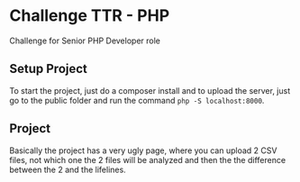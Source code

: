 # Challenge TTR - PHP
Challenge for Senior PHP Developer role

## Setup Project
To start the project, just do a composer install
and to upload the server, just go to the public folder
and run the command `php -S localhost:8000`.

## Project
Basically the project has a very ugly page, where
you can upload 2 CSV files, not which one
the 2 files will be analyzed and then the
the difference between the 2 and the lifelines.